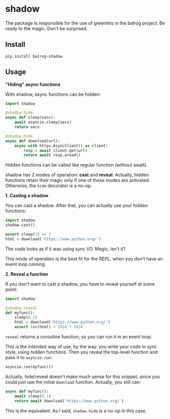 # shadow

The package is responsible for the use of greenlets in the balrog project.
Be ready to the magic. Don't be surprised.

## Install

```
pip install balrog-shadow
```

## Usage

**"Hiding" async functions**

With shadow, async functions can be hidden:

```python
import shadow

@shadow.hide
async def sleep(secs):
    await asyncio.sleep(secs)
    return secs

@shadow.hide
async def download(url):
    async with httpx.AsyncClient() as client:
        resp = await client.get(url)
        return await resp.aread()
```

Hidden functions can be called like regular function (without await).

shadow has 2 modes of operation: **cast** and **reveal**. Actually, hidden functions
retain their magic only if one of these modes are activated. Otherwise, the `hide` decorator
is a no-op.

**1. Casting a shadow**

You can cast a shadow. After that, you can actually use your hidden functions:

```python
import shadow
shadow.cast()

assert sleep(1) == 1
html = download('https://www.python.org/')
```

The code looks as if it was using sync I/O. Magic, isn't it?

This mode of operation is the best fit for the REPL, when you don't have an event loop
running.

**2. Reveal a function**

If you don't want to cast a shadow, you have to reveal yourself at some point:

```python
import shadow

@shadow.reveal
def myfunc():
    sleep(0.1)
    html = download('https://www.python.org/')
    assert len(html) < 1024 * 1024
```

`reveal` returns a coroutine function, so you can run it in an event loop.

This is the intended way of use, by the way: you write your code in sync style, using hidden functions.
Then you reveal the top-level function and pass it to `asyncio.run`:

```python
asyncio.run(myfunc())
```

Actually, hide/reveal doesn't make much sense for this snippet, since you could just use
the initial `download` function. Actually, you still can:

```python
async def myfunc():
    await sleep(0.1)
    return await download('https://www.python.org/')
```

This is the equivalent. As I said, `shadow.hide` is a no-op in this case.
